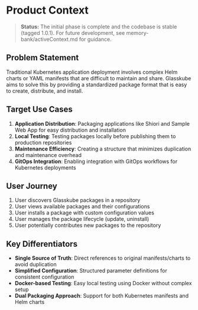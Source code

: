 # Product Context

> **Status:** The initial phase is complete and the codebase is stable (tagged 1.0.1). For future development, see memory-bank/activeContext.md for guidance.

## Problem Statement
Traditional Kubernetes application deployment involves complex Helm charts or YAML manifests that are difficult to maintain and share. Glasskube aims to solve this by providing a standardized package format that is easy to create, distribute, and install.

## Target Use Cases
1. **Application Distribution**: Packaging applications like Shiori and Sample Web App for easy distribution and installation
2. **Local Testing**: Testing packages locally before publishing them to production repositories
3. **Maintenance Efficiency**: Creating a structure that minimizes duplication and maintenance overhead
4. **GitOps Integration**: Enabling integration with GitOps workflows for Kubernetes deployments

## User Journey
1. User discovers Glasskube packages in a repository
2. User views available packages and their configurations
3. User installs a package with custom configuration values
4. User manages the package lifecycle (update, uninstall)
5. User potentially contributes new packages to the repository

## Key Differentiators
- **Single Source of Truth**: Direct references to original manifests/charts to avoid duplication
- **Simplified Configuration**: Structured parameter definitions for consistent configuration
- **Docker-based Testing**: Easy local testing using Docker without complex setup
- **Dual Packaging Approach**: Support for both Kubernetes manifests and Helm charts
